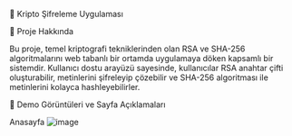 🔐 Kripto Şifreleme Uygulaması

🚀 Proje Hakkında

Bu proje, temel kriptografi tekniklerinden olan RSA ve SHA-256 algoritmalarını web tabanlı bir ortamda uygulamaya döken kapsamlı bir sistemdir.
Kullanıcı dostu arayüzü sayesinde, kullanıcılar RSA anahtar çifti oluşturabilir, metinlerini şifreleyip çözebilir ve SHA-256 algoritması ile metinlerini kolayca hashleyebilirler.

🎥 Demo Görüntüleri ve Sayfa Açıklamaları

Anasayfa
![image](https://github.com/user-attachments/assets/d85616fe-651c-42d9-bd02-5ae37a01d75f)

